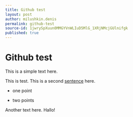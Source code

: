```yaml
---
title: Github test
layout: post
author: milushkin.denis
permalink: github-test
source-id: 1jwrySpXuun0MMGYVnWLIuD5MlG_1XRjNMcjGUlnifgk
published: true
---
```

# Github test

This is a simple text here. 

This is test. This is a second [sentence](http://sentence.yourdictionary.com/) here.

* one point

* two points

Another text here. Hallo!

